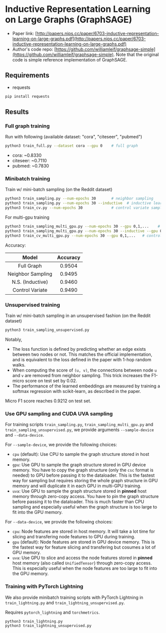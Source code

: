 Inductive Representation Learning on Large Graphs (GraphSAGE)
============

- Paper link: [http://papers.nips.cc/paper/6703-inductive-representation-learning-on-large-graphs.pdf](http://papers.nips.cc/paper/6703-inductive-representation-learning-on-large-graphs.pdf)
- Author's code repo: [https://github.com/williamleif/graphsage-simple](https://github.com/williamleif/graphsage-simple). Note that the original code is 
simple reference implementation of GraphSAGE.

Requirements
------------
- requests

```bash
pip install requests
```


Results
-------

### Full graph training

Run with following (available dataset: "cora", "citeseer", "pubmed")
```bash
python3 train_full.py --dataset cora --gpu 0    # full graph
```

* cora: ~0.8330 
* citeseer: ~0.7110
* pubmed: ~0.7830

### Minibatch training

Train w/ mini-batch sampling (on the Reddit dataset)
```bash
python3 train_sampling.py --num-epochs 30       # neighbor sampling
python3 train_sampling.py --num-epochs 30 --inductive  # inductive learning with neighbor sampling
python3 train_cv.py --num-epochs 30             # control variate sampling
```

For multi-gpu training
```bash
python3 train_sampling_multi_gpu.py --num-epochs 30 --gpu 0,1,...    # neighbor sampling
python3 train_sampling_multi_gpu.py --num-epochs 30 --inductive --gpu 0,1,...  # inductive learning
python3 train_cv_multi_gpu.py --num-epochs 30 --gpu 0,1,...   # control variate sampling
```

Accuracy:

| Model                 | Accuracy |
|:---------------------:|:--------:|
| Full Graph            | 0.9504   |
| Neighbor Sampling     | 0.9495   |
| N.S. (Inductive)      | 0.9460   |
| Control Variate       | 0.9490   |

### Unsupervised training

Train w/ mini-batch sampling in an unsupervised fashion (on the Reddit dataset)
```bash
python3 train_sampling_unsupervised.py
```

Notably,

* The loss function is defined by predicting whether an edge exists between two nodes or not.  This matches the official
  implementation, and is equivalent to the loss defined in the paper with 1-hop random walks.
* When computing the score of `(u, v)`, the connections between node `u` and `v` are removed from neighbor sampling.
  This trick increases the F1-micro score on test set by 0.02.
* The performance of the learned embeddings are measured by training a softmax regression with scikit-learn, as described
  in the paper.

Micro F1 score reaches 0.9212 on test set.

### Use GPU sampling and CUDA UVA sampling

For training scripts `train_sampling.py`, `train_sampling_multi_gpu.py` and `train_sampling_unsupervised.py`, we provide arguments `--sample-device` and `--data-device`.

For `--sample-device`, we provide the following choices:
- `cpu` (default): Use CPU to sample the graph structure stored in host memory.
- `gpu`: Use GPU to sample the graph structure stored in GPU device memory. You have to copy the graph structure (only the `csc` format is needed) to GPU before passing it to the dataloader. This is the fastest way for sampling but requires storing the whole graph structure in GPU memory and will duplicate it in each GPU in multi-GPU training.
- `uva`: Use GPU to sample the graph structure stored in **pinned** host memory through zero-copy access. You have to pin the graph structure before passing it to the dataloader. This is much faster than CPU sampling and especially useful when the graph structure is too large to fit into the GPU memory.

For `--data-device`, we provide the following choices:
- `cpu`: Node features are stored in host memory. It will take a lot time for slicing and transfering node features to GPU during training.
- `gpu` (default): Node features are stored in GPU device memory. This is the fastest way for feature slicing and transfering but cosumes a lot of GPU memory.
- `uva`: Use GPU to slice and access the node features stored in **pinned** host memory (also called `UnifiedTensor`) through zero-copy access. This is especially useful when the node features are too large to fit into the GPU memory.

### Training with PyTorch Lightning

We also provide minibatch training scripts with PyTorch Lightning in `train_lightning.py` and `train_lightning_unsupervised.py`.

Requires `pytorch_lightning` and `torchmetrics`.

```bash
python3 train_lightning.py
python3 train_lightning_unsupervised.py
```
